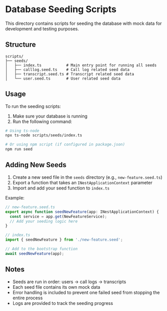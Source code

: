 # Database Seeding Scripts

This directory contains scripts for seeding the database with mock data for development and testing purposes.

## Structure

```
scripts/
├── seeds/
│   ├── index.ts           # Main entry point for running all seeds
│   ├── calllog.seed.ts    # Call log related seed data
│   ├── transcript.seed.ts # Transcript related seed data
│   └── user.seed.ts       # User related seed data
```

## Usage

To run the seeding scripts:

1. Make sure your database is running
2. Run the following command:

```bash
# Using ts-node
npx ts-node scripts/seeds/index.ts

# Or using npm script (if configured in package.json)
npm run seed
```

## Adding New Seeds

1. Create a new seed file in the `seeds` directory (e.g., `new-feature.seed.ts`)
2. Export a function that takes an `INestApplicationContext` parameter
3. Import and add your seed function to `index.ts`

Example:

```typescript
// new-feature.seed.ts
export async function seedNewFeature(app: INestApplicationContext) {
  const service = app.get(NewFeatureService);
  // Add your seeding logic here
}

// index.ts
import { seedNewFeature } from './new-feature.seed';

// Add to the bootstrap function
await seedNewFeature(app);
```

## Notes

- Seeds are run in order: users → call logs → transcripts
- Each seed file contains its own mock data
- Error handling is included to prevent one failed seed from stopping the entire process
- Logs are provided to track the seeding progress 